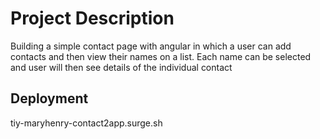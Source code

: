 # Project Description
Building a simple contact page with angular in which a user can add contacts and then view their names on a list.  Each name can be selected and user will then see details of the individual contact

## Deployment

tiy-maryhenry-contact2app.surge.sh
